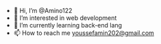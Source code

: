 - 👋 Hi, I’m @Amino122
- 👀 I’m interested in web development
- 🌱 I’m currently learning back-end lang 
- 📫 How to reach me youssefamin202@gmail.com

<!---
Amino122/Amino122 is a ✨ special ✨ repository because its `README.md` (this file) appears on your GitHub profile.
You can click the Preview link to take a look at your changes.
--->
